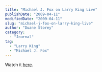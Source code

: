```yaml
---
title: "Michael J. Fox on Larry King Live"
publishDate: "2009-04-11"
modifiedDate: "2009-04-11"
slug: "michael-j-fox-on-larry-king-live"
author: "Duane Storey"
category:
  - "Journal"
tag:
  - "Larry King"
  - "Michael J. Fox"
---
```


Watch it [here](http://www.cnn.com/video/#/video/bestoftv/2009/04/10/lkl.fox.intv.long.cnn).